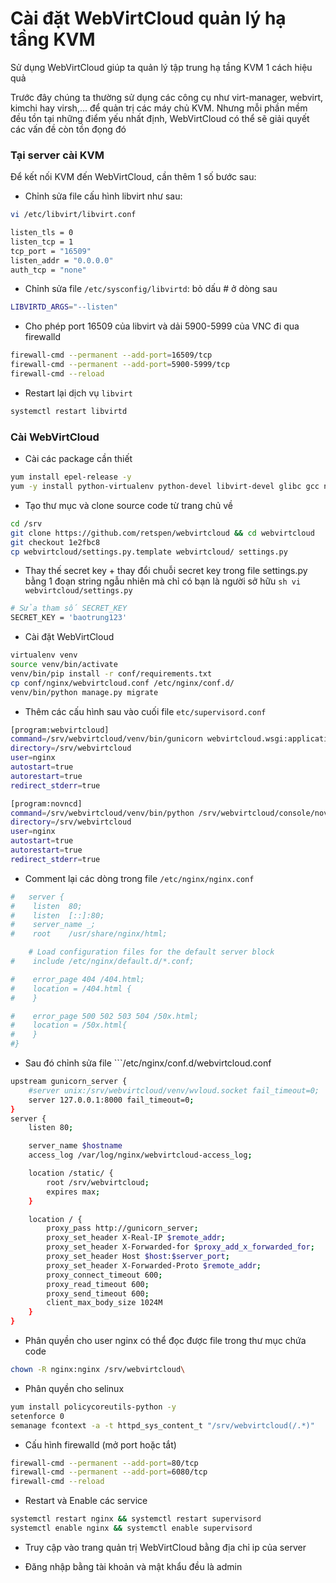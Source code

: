 # Cài đặt WebVirtCloud quản lý hạ tầng KVM

Sử dụng WebVirtCloud giúp ta quản lý tập trung hạ tầng KVM 1 cách hiệu quả

Trước đây chúng ta thường sử dụng các công cụ như virt-manager, webvirt, kimchi hay virsh,... để quản trị các máy chủ KVM. Nhưng mỗi phần mềm đều tồn tại những điểm yếu nhất định, WebVirtCloud có thể sẽ giải quyết các vấn đề còn tồn đọng đó

### Tại server cài KVM

Để kết nối KVM đến WebVirtCloud, cần thêm 1 số bước sau:
- Chỉnh sửa file cấu hình libvirt như sau:

```sh
vi /etc/libvirt/libvirt.conf
```

```sh
listen_tls = 0
listen_tcp = 1
tcp_port = "16509"
listen_addr = "0.0.0.0"
auth_tcp = "none"
```

- Chỉnh sửa file ```/etc/sysconfig/libvirtd```: bỏ dấu # ở dòng sau

```sh
LIBVIRTD_ARGS="--listen"
```

- Cho phép port 16509 của libvirt và dải 5900-5999 của VNC đi qua firewalld

```sh
firewall-cmd --permanent --add-port=16509/tcp
firewall-cmd --permanent --add-port=5900-5999/tcp
firewall-cmd --reload
```

- Restart lại dịch vụ ```libvirt```

```sh
systemctl restart libvirtd
```

### Cài WebVirtCloud

- Cài các package cần thiết

```sh
yum install epel-release -y
yum -y install python-virtualenv python-devel libvirt-devel glibc gcc nginx supervisor python-lxml git python-libguestfs
```

- Tạo thư mục và clone source code từ trang chủ về

```sh
cd /srv
git clone https://github.com/retspen/webvirtcloud && cd webvirtcloud
git checkout 1e2fbc8
cp webvirtcloud/settings.py.template webvirtcloud/ settings.py
```

- Thay thế secret key + thay đổi chuỗi secret key trong file settings.py bằng 1 đoạn string ngẫu nhiên mà chỉ có bạn là người sở hữu ```sh vi webvirtcloud/settings.py```

```sh
# Sửa tham số SECRET_KEY
SECRET_KEY = 'baotrung123'
```

- Cài đặt WebVirtCloud

```sh
virtualenv venv
source venv/bin/activate
venv/bin/pip install -r conf/requirements.txt
cp conf/nginx/webvirtcloud.conf /etc/nginx/conf.d/
venv/bin/python manage.py migrate
```

- Thêm các cấu hình sau vào cuối file ```etc/supervisord.conf```

```sh
[program:webvirtcloud]
command=/srv/webvirtcloud/venv/bin/gunicorn webvirtcloud.wsgi:application -c /srv/webvirtcloud/gunicorn.conf.py
directory=/srv/webvirtcloud
user=nginx
autostart=true
autorestart=true
redirect_stderr=true

[program:novncd]
command=/srv/webvirtcloud/venv/bin/python /srv/webvirtcloud/console/novncd
directory=/srv/webvirtcloud
user=nginx
autostart=true
autorestart=true
redirect_stderr=true
```

- Comment lại các dòng trong file ```/etc/nginx/nginx.conf```

```sh
#   server {
#    listen  80;
#    listen  [::]:80;
#    server_name _;
#    root    /usr/share/nginx/html;

    # Load configuration files for the default server block
#    include /etc/nginx/default.d/*.conf;

#    error_page 404 /404.html;
#    location = /404.html {
#    }

#    error_page 500 502 503 504 /50x.html;
#    location = /50x.html{
#    }
#}
```

- Sau đó chỉnh sửa file ```/etc/nginx/conf.d/webvirtcloud.conf

```sh
upstream gunicorn_server {
    #server unix:/srv/webvirtcloud/venv/wvloud.socket fail_timeout=0;
    server 127.0.0.1:8000 fail_timeout=0;
}
server {
    listen 80;

    server_name $hostname
    access_log /var/log/nginx/webvirtcloud-access_log;

    location /static/ {
        root /srv/webvirtcloud;
        expires max;
    }

    location / {
        proxy_pass http://gunicorn_server;
        proxy_set_header X-Real-IP $remote_addr;
        proxy_set_header X-Forwarded-for $proxy_add_x_forwarded_for;
        proxy_set_header Host $host:$server_port;
        proxy_set_header X-Forwarded-Proto $remote_addr;
        proxy_connect_timeout 600;
        proxy_read_timeout 600;
        proxy_send_timeout 600;
        client_max_body_size 1024M
    }
}
```

- Phân quyền cho user nginx có thể đọc được file trong thư mục chứa code

```sh
chown -R nginx:nginx /srv/webvirtcloud\
```

- Phân quyền cho selinux

```sh
yum install policycoreutils-python -y
setenforce 0
semanage fcontext -a -t httpd_sys_content_t "/srv/webvirtcloud(/.*)"
```

- Cấu hình firewalld (mở port hoặc tắt)

```sh
firewall-cmd --permanent --add-port=80/tcp
firewall-cmd --permanent --add-port=6080/tcp
firewall-cmd --reload
```

- Restart và Enable các service

```sh
systemctl restart nginx && systemctl restart supervisord
systemctl enable nginx && systemctl enable supervisord
```

- Truy cập vào trang quản trị WebVirtCloud bằng địa chỉ ip của server

- Đăng nhập bằng tài khoản và mật khẩu đều là admin

